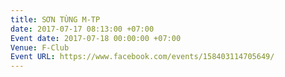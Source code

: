 ```yaml
---
title: SƠN TÙNG M-TP
date: 2017-07-17 08:13:00 +07:00
Event date: 2017-07-18 00:00:00 +07:00
Venue: F-Club
Event URL: https://www.facebook.com/events/158403114705649/
---
```


